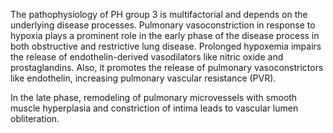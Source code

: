 The pathophysiology of PH group 3 is multifactorial and depends on the underlying disease processes. Pulmonary vasoconstriction in response to hypoxia plays a prominent role in the early phase of the disease process in both obstructive and restrictive lung disease. Prolonged hypoxemia impairs the release of endothelin-derived vasodilators like nitric oxide and prostaglandins. Also, it promotes the release of pulmonary vasoconstrictors like endothelin, increasing pulmonary vascular resistance (PVR).

In the late phase, remodeling of pulmonary microvessels with smooth muscle hyperplasia and constriction of intima leads to vascular lumen obliteration.